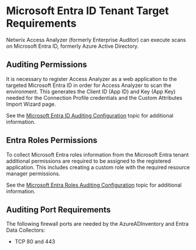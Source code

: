 # Microsoft Entra ID Tenant Target Requirements

Netwrix Access Analyzer (formerly Enterprise Auditor) can execute scans on Microsoft Entra ID,
formerly Azure Active Directory.

## Auditing Permissions

It is necessary to register Access Analyzer as a web application to the targeted Microsoft Entra ID
in order for Access Analyzer to scan the environment. This generates the Client ID (App ID) and Key
(App Key) needed for the Connection Profile credentials and the Custom Attributes Import Wizard
page.

See the [Microsoft Entra ID Auditing Configuration](/docs/accessanalyzer/12.0/config/entraid/access.md) topic for additional information.

## Entra Roles Permissions

To collect Microsoft Entra roles information from the Microsoft Entra tenant additional permissions
are required to be assigned to the registered application. This includes creating a custom role with
the required resource manager permissions.

See the
[Microsoft Entra Roles Auditing Configuration](/docs/accessanalyzer/12.0/requirements/solutions/entraid/entraroles.md)
topic for additional information.

## Auditing Port Requirements

The following firewall ports are needed by the AzureADInventory and Entra Data Collectors:

- TCP 80 and 443
